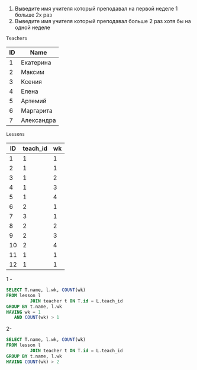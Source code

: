 1) Выведите имя учителя который преподавал на первой неделе 1 больше 2х раз
2) Выведите имя учителя который преподавал больше 2 раз хотя бы на одной неделе

```Teachers```

| ID | 	Name       |
|----|-------------|
| 1  | 	Екатерина  |
| 2  | 	Максим     |
| 3  | 	Ксения     |
| 4  | 	Елена      |
| 5  | 	Артемий    |
| 6  | 	Маргарита  |
| 7  | 	Александра |

```Lessons	```

| ID	 | teach_id | 	wk |
|-----|----------|-----|
| 1	  | 1        | 		1 |
| 2   | 	1       | 		1 |
| 3   | 	1	      | 	2  |
| 4   | 	1       | 		3 |
| 5   | 	1	      | 	4  |
| 6   | 	2       | 		1 |
| 7   | 	3       | 		1 |
| 8   | 	2       | 		2 |
| 9   | 	2       | 		3 |
| 10  | 	2	      | 	4  |
| 11  | 	1       | 		1 |
| 12  | 	1	      | 	1  |

1 -

```sql
SELECT T.name, l.wk, COUNT(wk)
FROM lesson l
         JOIN teacher t ON T.id = L.teach_id
GROUP BY t.name, l.wk
HAVING wk = 1
   AND COUNT(wk) > 1
```

2-

```sql
SELECT T.name, l.wk, COUNT(wk)
FROM lesson l
         JOIN teacher t ON T.id = L.teach_id
GROUP BY t.name, l.wk
HAVING COUNT(wk) > 2
```